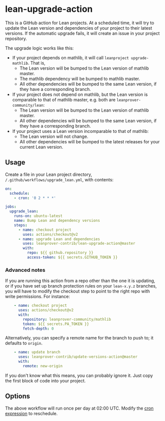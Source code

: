 # lean-upgrade-action

This is a GitHub action for Lean projects.
At a scheduled time, it will try to update the Lean version and dependencies of your project
to their latest versions.
If the automatic upgrade fails,
it will create an issue in your project repository.

The upgrade logic works like this:
* If your project depends on mathlib, it will call `leanproject upgrade-mathlib`. That is,
  - The Lean version will be bumped to the Lean version of mathlib master.
  - The mathlib dependency will be bumped to mathlib master.
  - All other dependencies will be bumped to the same Lean version, if they have a corresponding branch.
* If your project does not depend on mathlib, but the Lean version is comparable to that of mathlib master,
  e.g. both are `leanprover-community/lean`:
  - The Lean version will be bumped to the Lean version of mathlib master.
  - All other dependencies will be bumped to the same Lean version, if they have a corresponding branch.
* If your project uses a Lean version incomparable to that of mathlib:
  - The Lean version will not change.
  - All other dependencies will be bumped to the latest releases for your current Lean version.

## Usage

Create a file in your Lean project directory, `/.github/workflows/upgrade_lean.yml`, with contents:

```yaml
on:
  schedule:
    - cron: '0 2 * * *'

jobs:
  upgrade_lean:
    runs-on: ubuntu-latest
    name: Bump Lean and dependency versions
    steps:
      - name: checkout project
        uses: actions/checkout@v2
      - name: upgrade Lean and dependencies
        uses: leanprover-contrib/lean-upgrade-action@master
        with:
          repo: ${{ github.repository }}
          access-token: ${{ secrets.GITHUB_TOKEN }}
```

### Advanced notes

If you are running this action from a repo other than the one it is updating,
or if you have set up branch protection rules on your `lean-x.y.z` branches,
you will have to modify the checkout step to point to the right repo with write permissions.
For instance:

```yaml
    - name: checkout project
      uses: actions/checkout@v2
      with:
        repository: leanprover-community/mathlib
        token: ${{ secrets.PA_TOKEN }}
        fetch-depth: 0
```

Alternatively, you can specify a remote name for the branch to push to; it defaults to `origin`.

```yaml
    - name: update branch
      uses: leanprover-contrib/update-versions-action@master
      with:
        remote: new-origin
```

If you don't know what this means, you can probably ignore it.
Just copy the first block of code into your project.

## Options

The above workflow will run once per day at 02:00 UTC.
Modify the [cron expression](https://crontab.guru/) to reschedule.